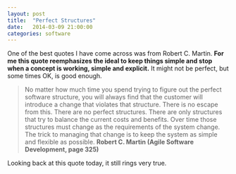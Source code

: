 ```yaml
---
layout: post
title:  "Perfect Structures"
date:   2014-03-09 21:00:00
categories: software
---
```


One of the best quotes I have come across was from Robert C. Martin. **For me
this quote reemphasizes the ideal to keep things simple and stop when a concept
is working, simple and explicit.** It might not be perfect, but some times OK,
is good enough.

<!--more-->

> No matter how much time you spend trying to figure out the perfect software
> structure, you will always find that the customer will introduce a change
> that violates that structure. There is no escape from this. There are no
> perfect structures. There are only structures that try to balance the current
> costs and benefits. Over time those structures must change as the
> requirements of the system change. The trick to managing that change is to
> keep the system as simple and flexible as possible.  **Robert C. Martin
> (Agile Software Development, page 325)**

Looking back at this quote today, it still rings very true.
